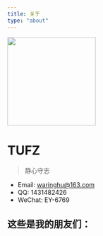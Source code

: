 ```yaml
---
title: 关于
type: "about"
---
```


<img src="https://cdn.jsdelivr.net/gh/TUFZ/ImgHosting//TUFZ-Img/me.png" width="200px" height="200px"></img>

# TUFZ

> 静心守志

- Email: waringhu@163.com
- QQ: 1431482426
- WeChat: EY-6769

## 这些是我的朋友们：
